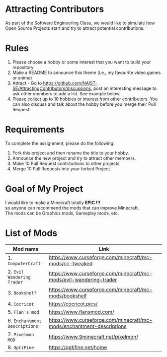 # Attracting Contributors
As part of the Software Engineering Class, we would like to simulate how Open Source Projects start and try to attract potential contributions.

# Rules

1. Please choose a hobby or some interest that you want to build your repository
2. Make a README to announce this theme (i.e., my favourite video games or anime)
3. Attract - Go to https://github.com/NAIST-SE/AttractingContributors/discussions, post an interesting message to ask other members to add a list. See example below.
4. Please collect up to 10 hobbies or interest from other contributors. You can also discuss and talk about the hobby before you merge their Pull Request.

# Requirements
To complete the assignment, please do the following:
1. Fork this project and then rename the title to your hobby. 
2. Announce the new project and try to attract other members.
3. Make 10 Pull Request contributions to other projects
4. Merge 10 Pull Requests into your forked Project.

# Goal of My Project
I would like to make a Minecraft totally **EPIC !!!** <br>
so anyone can recommend the mods that can improve Minecraft. <br/>
The mods can be Graphics mods, Gameplay mods, etc.

# List of Mods

| Mod name                   | Link                                                               |
| -------------------------- | ------------------------------------------------------------------ |
| 1. `ComputerCraft`         | https://www.curseforge.com/minecraft/mc-mods/cc-tweaked            |
| 2. `Evil Wandering Trader` | https://www.curseforge.com/minecraft/mc-mods/evil-wandering-trader |
| 3. `Bookshelf`             | https://www.curseforge.com/minecraft/mc-mods/bookshelf             |
| 4. `Cocricot`              | https://cocricot.pics/                                             |
| 5. `Flan's mod`            | https://www.flansmod.com/                                          |
| 6. `Enchantment Descriptions`|https://www.curseforge.com/minecraft/mc-mods/enchantment-descriptions|
| 7. `Pixelmon MOD`          | https://www.9minecraft.net/pixelmon/                               |
| 8. `OptiFine`              | https://optifine.net/home                                          |
 
